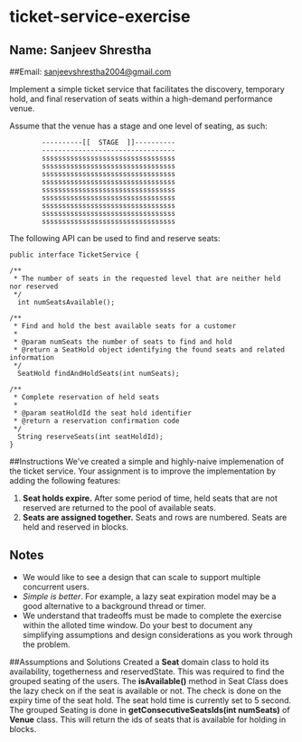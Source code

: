 # ticket-service-exercise
## Name: Sanjeev Shrestha
##Email: sanjeevshrestha2004@gmail.com

Implement a simple ticket service that facilitates the discovery, temporary hold, and final reservation of seats within a high-demand performance venue.

Assume that the venue has a stage and one level of seating, as such:

````
        ----------[[  STAGE  ]]----------
        ---------------------------------
        sssssssssssssssssssssssssssssssss
        sssssssssssssssssssssssssssssssss
        sssssssssssssssssssssssssssssssss
        sssssssssssssssssssssssssssssssss
        sssssssssssssssssssssssssssssssss
        sssssssssssssssssssssssssssssssss
        sssssssssssssssssssssssssssssssss
        sssssssssssssssssssssssssssssssss
        sssssssssssssssssssssssssssssssss
````


The following API can be used to find and reserve seats:

````
public interface TicketService {

/**
 * The number of seats in the requested level that are neither held nor reserved
 */
  int numSeatsAvailable();

/**
 * Find and hold the best available seats for a customer
 * 
 * @param numSeats the number of seats to find and hold
 * @return a SeatHold object identifying the found seats and related information 
 */
  SeatHold findAndHoldSeats(int numSeats);

/**
 * Complete reservation of held seats
 * 
 * @param seatHoldId the seat hold identifier
 * @return a reservation confirmation code 
 */  
  String reserveSeats(int seatHoldId);
}

````

##Instructions
We've created a simple and highly-naive implemenation of the ticket service.
Your assignment is to improve the implementation by adding the following features:

1. **Seat holds expire.**  After some period of time, held seats that are not reserved are returned to the pool of available seats.
2. **Seats are assigned together.** Seats and rows are numbered. Seats are held and reserved in blocks. 

## Notes
* We would like to see a design that can scale to support multiple concurrent users. 
* *Simple is better*. For example, a lazy seat expiration model may be a good alternative to a background thread or timer.
* We understand that tradeoffs must be made to complete the exercise within the alloted time window. Do your best to document any simplifying assumptions and design considerations as you work through the problem.

##Assumptions and Solutions
Created a **Seat** domain class to hold its availability, togetherness and reservedState. This was required to find the grouped seating of the users. The **isAvailable()** method in Seat Class does the lazy check on if the seat is available or not. 
The check is done on the expiry time of the seat hold. The seat hold time is currently set to 5 second.
The grouped Seating is done in **getConsecutiveSeatsIds(int numSeats)** of  **Venue** class. This will return the ids of seats that is available for holding in blocks. 
